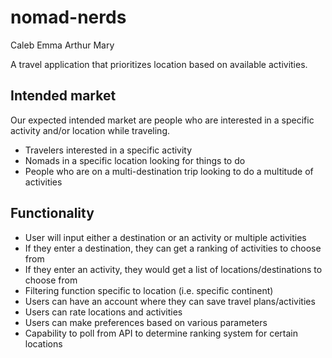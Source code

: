 # nomad-nerds

Caleb
Emma
Arthur
Mary

A travel application that prioritizes location based on available activities.

## Intended market

Our expected intended market are people who are interested in a specific activity and/or location while traveling.

* Travelers interested in a specific activity
* Nomads in a specific location looking for things to do
* People who are on a multi-destination trip looking to do a multitude of activities

## Functionality

* User will input either a destination or an activity or multiple activities
* If they enter a destination, they can get a ranking of activities to choose from
* If they enter an activity, they would get a list of locations/destinations to choose from
* Filtering function specific to location (i.e. specific continent)
* Users can have an account where they can save travel plans/activities
* Users can rate locations and activities
* Users can make preferences based on various parameters
* Capability to poll from API to determine ranking system for certain locations
